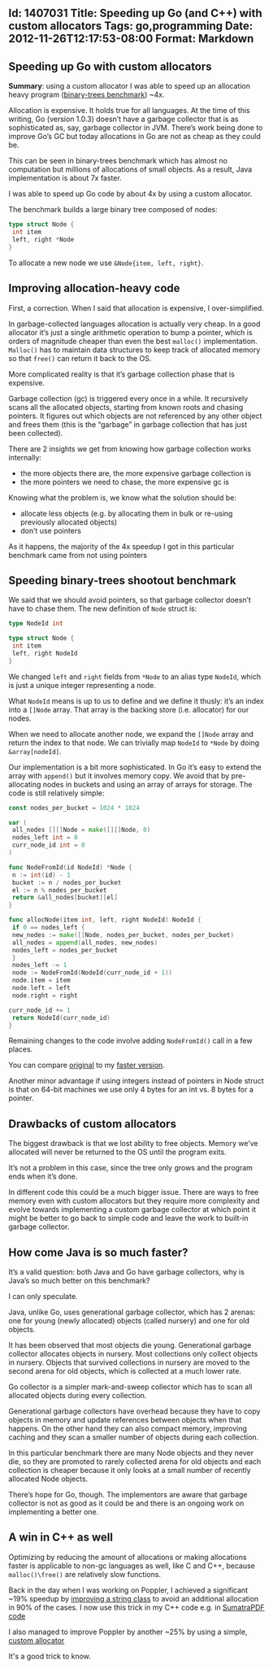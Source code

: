 Id: 1407031
Title: Speeding up Go (and C++) with custom allocators
Tags: go,programming
Date: 2012-11-26T12:17:53-08:00
Format: Markdown
--------------
Speeding up Go with custom allocators
-------------------------------------

**Summary**: using a custom allocator I was able to speed up an
allocation heavy program ([binary-trees
benchmark](http://shootout.alioth.debian.org/u64/performance.php?test=binarytrees))
\~4x.

Allocation is expensive. It holds true for all languages. At the time of
this writing, Go (version 1.0.3) doesn’t have a garbage collector that
is as sophisticated as, say, garbage collector in JVM. There’s work
being done to improve Go’s GC but today allocations in Go are not as
cheap as they could be.

This can be seen in binary-trees benchmark which has almost no
computation but millions of allocations of small objects. As a result,
Java implementation is about 7x faster.

I was able to speed up Go code by about 4x by using a custom allocator.

The benchmark builds a large binary tree composed of nodes:

```go
type struct Node {
 int item
 left, right *Node
}
```

To allocate a new node we use `&Node{item, left, right}`.

Improving allocation-heavy code
-------------------------------

First, a correction. When I said that allocation is expensive, I
over-simplified.

In garbage-collected languages allocation is actually very cheap. In a
good allocator it’s just a single arithmetic operation to bump a
pointer, which is orders of magnitude cheaper than even the best
`malloc()` implementation. `Malloc()` has to maintain data structures to
keep track of allocated memory so that `free()` can return it back to
the OS.

More complicated reality is that it’s garbage collection phase that is
expensive.

Garbage collection (gc) is triggered every once in a while. It
recursively scans all the allocated objects, starting from known roots
and chasing pointers. It figures out which objects are not referenced by
any other object and frees them (this is the “garbage” in garbage
collection that has just been collected).

There are 2 insights we get from knowing how garbage collection works
internally:

-   the more objects there are, the more expensive garbage collection is
-   the more pointers we need to chase, the more expensive gc is

Knowing what the problem is, we know what the solution should be:

-   allocate less objects (e.g. by allocating them in bulk or re-using
    previously allocated objects)
-   don’t use pointers

As it happens, the majority of the 4x speedup I got in this particular
benchmark came from not using pointers

Speeding binary-trees shootout benchmark
----------------------------------------

We said that we should avoid pointers, so that garbage collector doesn’t
have to chase them. The new definition of `Node` struct is:

```go
type NodeId int

type struct Node {
 int item
 left, right NodeId
}
```

We changed `left` and `right` fields from `*Node` to an alias type
`NodeId`, which is just a unique integer representing a node.

What `NodeId` means is up to us to define and we define it thusly: it’s
an index into a `[]Node` array. That array is the backing store (i.e.
allocator) for our nodes.

When we need to allocate another node, we expand the `[]Node` array and
return the index to that node. We can trivially map `NodeId` to `*Node`
by doing `&array[nodeId]`.

Our implementation is a bit more sophisticated. In Go it’s easy to
extend the array with `append()` but it involves memory copy. We avoid
that by pre-allocating nodes in buckets and using an array of arrays for
storage. The code is still relatively simple:

```go
const nodes_per_bucket = 1024 * 1024

var (
 all_nodes [][]Node = make([][]Node, 0)
 nodes_left int = 0
 curr_node_id int = 0
)

func NodeFromId(id NodeId) *Node {
 n := int(id) - 1
 bucket := n / nodes_per_bucket
 el := n % nodes_per_bucket
 return &all_nodes[bucket][el]
}

func allocNode(item int, left, right NodeId) NodeId {
 if 0 == nodes_left {
 new_nodes := make([]Node, nodes_per_bucket, nodes_per_bucket)
 all_nodes = append(all_nodes, new_nodes)
 nodes_left = nodes_per_bucket
 }
 nodes_left -= 1
 node := NodeFromId(NodeId(curr_node_id + 1))
 node.item = item
 node.left = left
 node.right = right

curr_node_id += 1
 return NodeId(curr_node_id)
}
```

Remaining changes to the code involve adding `NodeFromId()` call in a
few places.

You can compare
[original](https://github.com/kjk/kjkpub/blob/master/gobench/bintree.go)
to my [faster
version](https://github.com/kjk/kjkpub/blob/master/gobench/bintree3.go).

Another minor advantage if using integers instead of pointers in Node
struct is that on 64-bit machines we use only 4 bytes for an int vs. 8
bytes for a pointer.

Drawbacks of custom allocators
------------------------------

The biggest drawback is that we lost ability to free objects. Memory
we’ve allocated will never be returned to the OS until the program
exits.

It’s not a problem in this case, since the tree only grows and the
program ends when it’s done.

In different code this could be a much bigger issue. There are ways to
free memory even with custom allocators but they require more complexity
and evolve towards implementing a custom garbage collector at which
point it might be better to go back to simple code and leave the work to
built-in garbage collector.

How come Java is so much faster?
--------------------------------

It’s a valid question: both Java and Go have garbage collectors, why is
Java’s so much better on this benchmark?

I can only speculate.

Java, unlike Go, uses generational garbage collector, which has 2
arenas: one for young (newly allocated) objects (called nursery) and one
for old objects.

It has been observed that most objects die young. Generational garbage
collector allocates objects in nursery. Most collections only collect
objects in nursery. Objects that survived collections in nursery are
moved to the second arena for old objects, which is collected at a much
lower rate.

Go collector is a simpler mark-and-sweep collector which has to scan all
allocated objects during every collection.

Generational garbage collectors have overhead because they have to copy
objects in memory and update references between objects when that
happens. On the other hand they can also compact memory, improving
caching and they scan a smaller number of objects during each
collection.

In this particular benchmark there are many Node objects and they never
die, so they are promoted to rarely collected arena for old objects and
each collection is cheaper because it only looks at a small number of
recently allocated Node objects.

There’s hope for Go, though. The implementors are aware that garbage
collector is not as good as it could be and there is an ongoing work on
implementing a better one.

A win in C++ as well
--------------------

Optimizing by reducing the amount of allocations or making allocations
faster is applicable to non-gc languages as well, like C and C++,
because `malloc()\free()` are relatively slow functions.

Back in the day when I was working on Poppler, I achieved a significant
\~19% speedup by [improving a string
class](http://blog.kowalczyk.info/article/Performance-optimization-story.html)
to avoid an additional allocation in 90% of the cases. I now use this
trick in my C++ code e.g. in [SumatraPDF
code](https://code.google.com/p/sumatrapdf/source/browse/trunk/src/utils/Vec.h)

I also managed to improve Poppler by another \~25% by using a simple,
[custom allocator](https://bugs.freedesktop.org/show_bug.cgi?id=7910)

It's a good trick to know.
